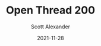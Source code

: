 ---
layout: podcast
title: "Open Thread 200"
author: Scott Alexander
description: https://astralcodexten.substack.com/p/open-thread-200
date: 2021-11-28
length: 2092803
duration: 523
guid: open-thread-200
---